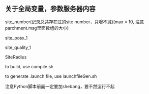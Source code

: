 <!--
 * @Author: lcf
 * @Date: 2022-03-23 22:44:40
 * @LastEditors: lcf
 * @LastEditTime: 2022-03-23 22:44:40
 * @FilePath: /swarm_ws2/README2.md
 * @Description: 
 * 
-->

## 关于全局变量，参数服务器内容

site_number(记录总共存在过的site number，只增不减)(max = 10, 注意parchment.msg里面数组的大小)

site_posx_1

site_quality_1

SiteRadius

to build, use compile.sh

to generate .launch file, use launchfileGen.sh

注意Python脚本前面一定要加shebang，要不然运行不起
